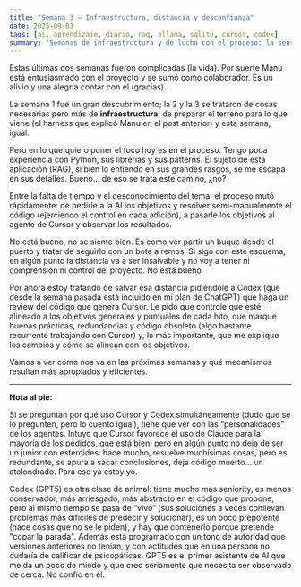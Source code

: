 ```yaml
---
title: "Semana 3 – Infraestructura, distancia y desconfianza"
date: 2025-09-01
tags: [ai, aprendizaje, diario, rag, ollama, sqlite, cursor, codex]
summary: "Semanas de infraestructura y de lucha con el proceso: la sensación de perder control frente a Cursor, la ayuda de Codex como revisor y la desconfianza que genera GPT5."
---
```


Estas últimas dos semanas fueron complicadas (la vida). Por suerte Manu está entusiasmado con el proyecto y se sumó como colaborador. Es un alivio y una alegría contar con él (gracias).

La semana 1 fue un gran descubrimiento; la 2 y la 3 se trataron de cosas necesarias pero más de **infraestructura**, de preparar el terreno para lo que viene (el harness que explicó Manu en el post anterior) y esta semana, igual.

Pero en lo que quiero poner el foco hoy es en el proceso.
Tengo poca experiencia con Python, sus librerías y sus patterns. El sujeto de esta aplicación (RAG), si bien lo entiendo en sus grandes rasgos, se me escapa en sus detalles. Bueno... de eso se trata este camino, ¿no?

Entre la falta de tiempo y el desconocimiento del tema, el proceso mutó rápidamente: de pedirle a la AI los objetivos y resolver semi-manualmente el código (ejerciendo el control en cada adición), a pasarle los objetivos al agente de Cursor y observar los resultados.

No está bueno, no se siente bien. Es como ver partir un buque desde el puerto y tratar de seguirlo con un bote a remos. Si sigo con este esquema, en algún punto la distancia va a ser insalvable y no voy a tener ni comprensión ni control del proyecto. No está bueno.

Por ahora estoy tratando de salvar esa distancia pidiéndole a Codex (que desde la semana pasada está incluido en mi plan de ChatGPT) que haga un review del código que genera Cursor. Le pido que controle que esté alineado a los objetivos generales y puntuales de cada hito, que marque buenas prácticas, redundancias y código obsoleto (algo bastante recurrente trabajando con Cursor) y, lo más importante, que me explique los cambios y cómo se alinean con los objetivos.

Vamos a ver cómo nos va en las próximas semanas y qué mecanismos resultan más apropiados y eficientes.

---

**Nota al pie:**

Si se preguntan por qué uso Cursor y Codex simultáneamente (dudo que se lo pregunten, pero lo cuento igual), tiene que ver con las “personalidades” de los agentes. Intuyo que Cursor favorece el uso de Claude para la mayoría de los pedidos, que está bien, pero en algún punto no deja de ser un junior con esteroides: hace mucho, resuelve muchísimas cosas, pero es redundante, se apura a sacar conclusiones, deja código muerto… un atolondrado. Para eso ya estoy yo.

Codex (GPT5) es otra clase de animal: tiene mucho más seniority, es menos conservador, más arriesgado, más abstracto en el código que propone, pero al mismo tiempo se pasa de “vivo” (sus soluciones a veces conllevan problemas más difíciles de predecir y solucionar), es un poco prepotente (hace cosas que no se le piden), y hay que contenerlo porque pretende "copar la parada".
Además está programado con un tono de autoridad que versiones anteriores no tenían, y con actitudes que en una persona no dudaría de calificar de psicopáticas.
GPT5 es el primer asistente de AI que me da un poco de miedo y que creo seriamente que necesita ser observado de cerca. No confío en él.
